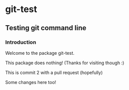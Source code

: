 # git-test
## Testing git command line
### Introduction
Welcome to the package git-test.

This package does nothing!
(Thanks for visiting though :)

This is commit 2 with a pull request (hopefully)

Some changes here too!
